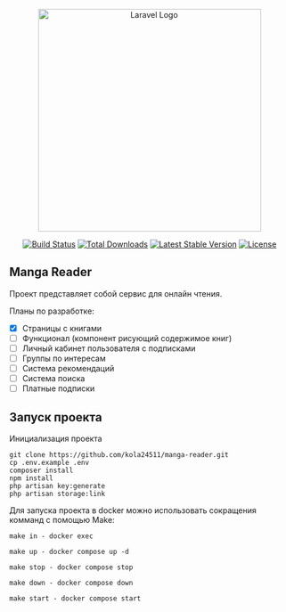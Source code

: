 <p align="center"><a href="https://laravel.com" target="_blank"><img src="https://raw.githubusercontent.com/laravel/art/master/logo-lockup/5%20SVG/2%20CMYK/1%20Full%20Color/laravel-logolockup-cmyk-red.svg" width="400" alt="Laravel Logo"></a></p>

<p align="center">
<a href="https://github.com/laravel/framework/actions"><img src="https://github.com/laravel/framework/workflows/tests/badge.svg" alt="Build Status"></a>
<a href="https://packagist.org/packages/laravel/framework"><img src="https://img.shields.io/packagist/dt/laravel/framework" alt="Total Downloads"></a>
<a href="https://packagist.org/packages/laravel/framework"><img src="https://img.shields.io/packagist/v/laravel/framework" alt="Latest Stable Version"></a>
<a href="https://packagist.org/packages/laravel/framework"><img src="https://img.shields.io/packagist/l/laravel/framework" alt="License"></a>
</p>

## Manga Reader

Проект представляет собой сервис для онлайн чтения.

Планы по разработке:

- [x] Страницы с книгами
- [ ] Функционал (компонент рисующий содержимое книг)
- [ ] Личный кабинет пользователя с подписками
- [ ] Группы по интересам 
- [ ] Система рекомендаций
- [ ] Система поиска
- [ ] Платные подписки

## Запуск проекта

Инициализация проекта

    git clone https://github.com/kola24511/manga-reader.git
    cp .env.example .env
	composer install
	npm install
	php artisan key:generate
    php artisan storage:link

Для запуска проекта в docker можно использовать сокращения комманд с помощью Make:

    make in - docker exec

	make up - docker compose up -d

    make stop - docker compose stop

    make down - docker compose down

	make start - docker compose start
